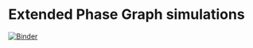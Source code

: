 # Extended Phase Graph simulations

[![Binder](https://mybinder.org/badge_logo.svg)](https://mybinder.org/v2/gh/jvelazquez-reyes/simEPG/main)

